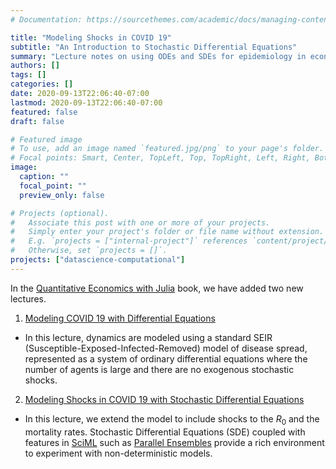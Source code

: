 ```yaml
---
# Documentation: https://sourcethemes.com/academic/docs/managing-content/

title: "Modeling Shocks in COVID 19"
subtitle: "An Introduction to Stochastic Differential Equations"
summary: "Lecture notes on using ODEs and SDEs for epidemiology in economics"
authors: []
tags: []
categories: []
date: 2020-09-13T22:06:40-07:00
lastmod: 2020-09-13T22:06:40-07:00
featured: false
draft: false

# Featured image
# To use, add an image named `featured.jpg/png` to your page's folder.
# Focal points: Smart, Center, TopLeft, Top, TopRight, Left, Right, BottomLeft, Bottom, BottomRight.
image:
  caption: ""
  focal_point: ""
  preview_only: false

# Projects (optional).
#   Associate this post with one or more of your projects.
#   Simply enter your project's folder or file name without extension.
#   E.g. `projects = ["internal-project"]` references `content/project/deep-learning/index.md`.
#   Otherwise, set `projects = []`.
projects: ["datascience-computational"]
---
```

In the [Quantitative Economics with Julia](julia.quantecon.org) book, we have added two new lectures.

1. [Modeling COVID 19 with Differential Equations](https://julia.quantecon.org/continuous_time/seir_model.html)
- In this lecture, dynamics are modeled using a standard SEIR (Susceptible-Exposed-Infected-Removed) model of disease spread, represented as a system of ordinary differential equations where the number of agents is large and there are no exogenous stochastic shocks.
2. [Modeling Shocks in COVID 19 with Stochastic Differential Equations](https://julia.quantecon.org/continuous_time/covid_sde.html)
- In this lecture, we extend the model to include shocks to the $R_0$ and the mortality rates.  Stochastic Differential Equations (SDE) coupled with features in [SciML](https://diffeq.sciml.ai/) such as [Parallel Ensembles](https://diffeq.sciml.ai/dev/features/ensemble/#ensemble) provide a rich environment to experiment with non-deterministic models.